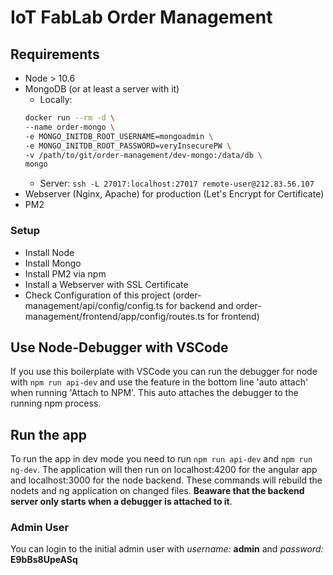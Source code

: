 # IoT FabLab Order Management

## Requirements

* Node > 10.6
* MongoDB (or at least a server with it)
	* Locally:
	```bash
	docker run --rm -d \
	--name order-mongo \
	-e MONGO_INITDB_ROOT_USERNAME=mongoadmin \
	-e MONGO_INITDB_ROOT_PASSWORD=veryInsecurePW \
	-v /path/to/git/order-management/dev-mongo:/data/db \
	mongo
	```
	* Server:
	`ssh -L 27017:localhost:27017 remote-user@212.83.56.107`
* Webserver (Nginx, Apache) for production (Let's Encrypt for Certificate)
* PM2

### Setup

* Install Node
* Install Mongo
* Install PM2 via npm
* Install a Webserver with SSL Certificate
* Check Configuration of this project (order-management/api/config/config.ts for backend and order-management/frontend/app/config/routes.ts for frontend)

## Use Node-Debugger with VSCode

If you use this boilerplate with VSCode you can run the debugger for node with ```npm run api-dev``` and use the feature in the bottom line 'auto attach' when running 'Attach to NPM'. This auto attaches the debugger to the running npm process.

## Run the app

To run the app in dev mode you need to run ```npm run api-dev``` and ```npm run ng-dev```. The application will then run on localhost:4200 for the angular app and localhost:3000 for the node backend. These commands will rebuild the nodets and ng application on changed files. **Beaware that the backend server only starts when a debugger is attached to it**.

### Admin User

You can login to the initial admin user with *username:* **admin** and *password:* **E9bBs8UpeASq**